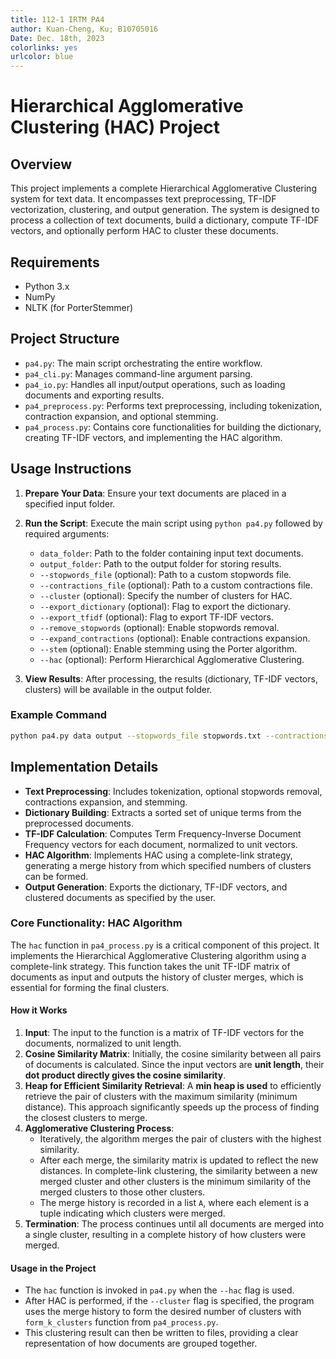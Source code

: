 ```yaml
---
title: 112-1 IRTM PA4
author: Kuan-Cheng, Ku; B10705016
Date: Dec. 18th, 2023
colorlinks: yes
urlcolor: blue
---
```


# Hierarchical Agglomerative Clustering (HAC) Project

## Overview

This project implements a complete Hierarchical Agglomerative Clustering system for text data. It encompasses text preprocessing, TF-IDF vectorization, clustering, and output generation. The system is designed to process a collection of text documents, build a dictionary, compute TF-IDF vectors, and optionally perform HAC to cluster these documents.


## Requirements

- Python 3.x
- NumPy
- NLTK (for PorterStemmer)


## Project Structure

- `pa4.py`: The main script orchestrating the entire workflow.
- `pa4_cli.py`: Manages command-line argument parsing.
- `pa4_io.py`: Handles all input/output operations, such as loading documents and exporting results.
- `pa4_preprocess.py`: Performs text preprocessing, including tokenization, contraction expansion, and optional stemming.
- `pa4_process.py`: Contains core functionalities for building the dictionary, creating TF-IDF vectors, and implementing the HAC algorithm.

## Usage Instructions

1. **Prepare Your Data**: Ensure your text documents are placed in a specified input folder.
   
2. **Run the Script**: Execute the main script using `python pa4.py` followed by required arguments:
   - `data_folder`: Path to the folder containing input text documents.
   - `output_folder`: Path to the output folder for storing results.
   - `--stopwords_file` (optional): Path to a custom stopwords file.
   - `--contractions_file` (optional): Path to a custom contractions file.
   - `--cluster` (optional): Specify the number of clusters for HAC.
   - `--export_dictionary` (optional): Flag to export the dictionary.
   - `--export_tfidf` (optional): Flag to export TF-IDF vectors.
   - `--remove_stopwords` (optional): Enable stopwords removal.
   - `--expand_contractions` (optional): Enable contractions expansion.
   - `--stem` (optional): Enable stemming using the Porter algorithm.
   - `--hac` (optional): Perform Hierarchical Agglomerative Clustering.

3. **View Results**: After processing, the results (dictionary, TF-IDF vectors, clusters) will be available in the output folder.


### Example Command

```bash
python pa4.py data output --stopwords_file stopwords.txt --contractions_file contractions.json --export_dictionary --export_tfidf --remove_stopwords --expand_contractions --stem --hac --cluster 8,13,20
```

## Implementation Details

- **Text Preprocessing**: Includes tokenization, optional stopwords removal, contractions expansion, and stemming.
- **Dictionary Building**: Extracts a sorted set of unique terms from the preprocessed documents.
- **TF-IDF Calculation**: Computes Term Frequency-Inverse Document Frequency vectors for each document, normalized to unit vectors.
- **HAC Algorithm**: Implements HAC using a complete-link strategy, generating a merge history from which specified numbers of clusters can be formed.
- **Output Generation**: Exports the dictionary, TF-IDF vectors, and clustered documents as specified by the user.

### Core Functionality: HAC Algorithm

The `hac` function in `pa4_process.py` is a critical component of this project. It implements the Hierarchical Agglomerative Clustering algorithm using a complete-link strategy. This function takes the unit TF-IDF matrix of documents as input and outputs the history of cluster merges, which is essential for forming the final clusters.

#### How it Works

1. **Input**: The input to the function is a matrix of TF-IDF vectors for the documents, normalized to unit length.
2. **Cosine Similarity Matrix**: Initially, the cosine similarity between all pairs of documents is calculated. Since the input vectors are **unit length**, their **dot product directly gives the cosine similarity**.
3. **Heap for Efficient Similarity Retrieval**: A **min heap is used** to efficiently retrieve the pair of clusters with the maximum similarity (minimum distance). This approach significantly speeds up the process of finding the closest clusters to merge.
4. **Agglomerative Clustering Process**:
   - Iteratively, the algorithm merges the pair of clusters with the highest similarity.
   - After each merge, the similarity matrix is updated to reflect the new distances. In complete-link clustering, the similarity between a new merged cluster and other clusters is the minimum similarity of the merged clusters to those other clusters.
   - The merge history is recorded in a list `A`, where each element is a tuple indicating which clusters were merged.
5. **Termination**: The process continues until all documents are merged into a single cluster, resulting in a complete history of how clusters were merged.

#### Usage in the Project

- The `hac` function is invoked in `pa4.py` when the `--hac` flag is used.
- After HAC is performed, if the `--cluster` flag is specified, the program uses the merge history to form the desired number of clusters with `form_k_clusters` function from `pa4_process.py`.
- This clustering result can then be written to files, providing a clear representation of how documents are grouped together.

